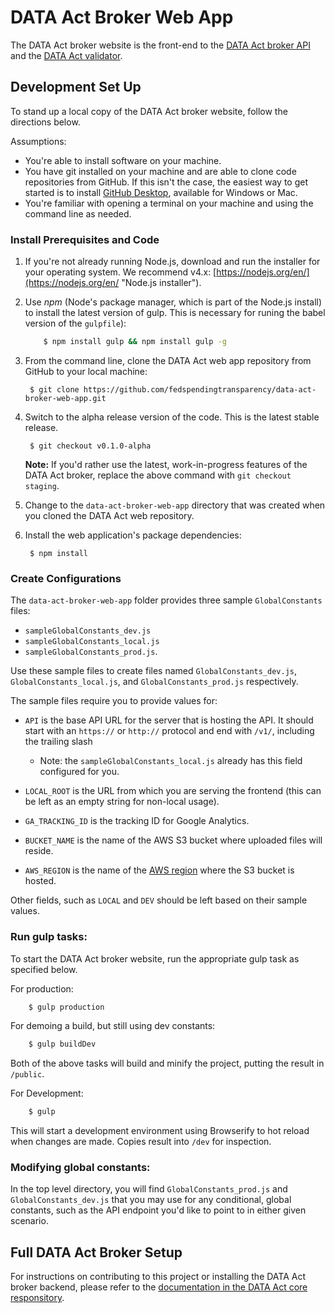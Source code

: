 # DATA Act Broker Web App

The DATA Act broker website is the front-end to the [DATA Act broker API](https://github.com/fedspendingtransparency/data-act-broker "DATA Act broker API") and the [DATA Act validator](https://github.com/fedspendingtransparency/data-act-validator "DATA Act validator").

## Development Set Up

To stand up a local copy of the DATA Act broker website, follow the directions below.

Assumptions:

* You're able to install software on your machine.
* You have git installed on your machine and are able to clone code repositories from GitHub. If this isn't the case, the easiest way to get started is to install [GitHub Desktop](https://desktop.github.com/ "GitHub desktop"), available for Windows or Mac.
* You're familiar with opening a terminal on your machine and using the command line as needed.

### Install Prerequisites and Code

1. If you're not already running Node.js, download and run the installer for your operating system. We recommend v4.x: [https://nodejs.org/en/](https://nodejs.org/en/ "Node.js installer").

2. Use *npm* (Node's package manager, which is part of the Node.js install) to install the latest version of gulp. This is necessary for runing the babel version of the `gulpfile`):

    ```bash
        $ npm install gulp && npm install gulp -g
    ```

3. From the command line, clone the DATA Act web app repository from GitHub to your local machine:

        $ git clone https://github.com/fedspendingtransparency/data-act-broker-web-app.git

4. Switch to the alpha release version of the code. This is the latest stable release.

        $ git checkout v0.1.0-alpha

    **Note:** If you'd rather use the latest, work-in-progress features of the DATA Act broker, replace the above command with `git checkout staging`.

5. Change to the `data-act-broker-web-app` directory that was created when you cloned the DATA Act web repository.

6. Install the web application's package dependencies:

        $ npm install


### Create Configurations

The `data-act-broker-web-app` folder provides three sample `GlobalConstants` files:

 * `sampleGlobalConstants_dev.js`
 * `sampleGlobalConstants_local.js`
 * `sampleGlobalConstants_prod.js`.

Use these sample files to create files named `GlobalConstants_dev.js`, `GlobalConstants_local.js`, and `GlobalConstants_prod.js` respectively.

The sample files require you to provide values for:

* `API` is the base API URL for the server that is hosting the API. It should start with an `https://` or `http://` protocol and end with `/v1/`, including the trailing slash

	* Note: the `sampleGlobalConstants_local.js` already has this field configured for you.

* `LOCAL_ROOT` is the URL from which you are serving the frontend (this can be left as an empty string for non-local usage).
* `GA_TRACKING_ID` is the tracking ID for Google Analytics.
* `BUCKET_NAME` is the name of the AWS S3 bucket where uploaded files will reside.
* `AWS_REGION` is the name of the [AWS region](http://docs.aws.amazon.com/general/latest/gr/rande.html) where the S3 bucket is hosted.

Other fields, such as `LOCAL` and `DEV` should be left based on their sample values.

### Run gulp tasks:

To start the DATA Act broker website, run the appropriate gulp task as specified below.

For production:

```bash
    $ gulp production
```

For demoing a build, but still using dev constants:

```bash
    $ gulp buildDev
```

Both of the above tasks will build and minify the project, putting the result in `/public`.

For Development:

```bash
    $ gulp
```

This will start a development environment using Browserify to hot reload when changes are made. Copies result into `/dev` for inspection.

### Modifying global constants:

In the top level directory, you will find `GlobalConstants_prod.js` and `GlobalConstants_dev.js` that you may use for any conditional, global constants, such as the API endpoint you'd like to point to in either given scenario.

## Full DATA Act Broker Setup

For instructions on contributing to this project or installing the DATA Act broker backend, please refer to the [documentation in the DATA Act core responsitory](https://github.com/fedspendingtransparency/data-act-core/blob/master/doc/INSTALL.md "DATA Act broker installation guide").
